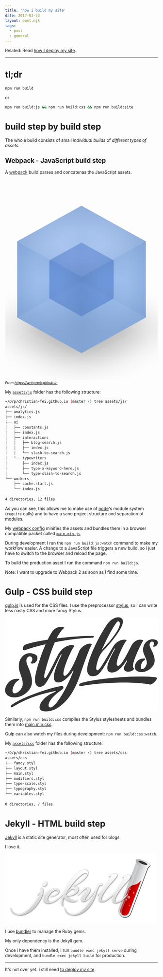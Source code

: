 ```yaml
---
title: 'how i build my site'
date: 2017-03-23
layout: post.njk
tags:
  - post
  - general
---
```


Related: Read [how I deploy my site](/posts/2017-03-24-how-i-deploy-my-site/).

---

# tl;dr

```bash
npm run build
```

or

```bash
npm run build:js && npm run build:css && npm run build:site
```

# build step by build step

The whole build consists of small *individual builds* of *different types of assets*.

## Webpack - JavaScript build step

A [webpack](https://webpack.github.io/) build parses and concatenas the JavaScript assets.

<div class="logo-container" style="overflow: hidden;">
<div class="logo" style="-webkit-transform:scale(3);-ms-transform:scale(3);transform:scale(3);height:660px;z-index:-1">
<ul class="cube-inner">
<li class="front"></li>
<li class="back"></li>
<li class="right"></li>
<li class="left"></li>
<li class="top"></li>
<li class="bottom"></li>
</ul>
<ul class="cube">
<li class="front"></li>
<li class="back"></li>
<li class="right"></li>
<li class="left"></li>
<li class="top"></li>
<li class="bottom"></li>
<li class="floor"></li>
</ul>
</div>
</div>

<small>
  <i>From <a href="https://webpack.github.io">https://webpack.github.io</a></i>
</small>

My [`assets/js`](https://github.com/christian-fei/christian-fei.github.io/tree/master/assets/js) folder has the following structure:

```bash
~/D/p/christian-fei.github.io (master ⚡) tree assets/js/
assets/js/
├── analytics.js
├── index.js
├── ui
│   ├── constants.js
│   ├── index.js
│   ├── interactions
│   │   ├── blog-search.js
│   │   ├── index.js
│   │   └── slash-to-search.js
│   └── typewriters
│       ├── index.js
│       ├── type-a-keyword-here.js
│       └── type-slash-to-search.js
└── workers
    ├── cache.start.js
    └── index.js

4 directories, 12 files
```

As you can see, this allows me to make use of [node](https://nodejs.org)'s module system (`require` calls) and to have a sane project structure and separation of modules.

My [webpack config](https://github.com/christian-fei/christian-fei.github.io/blob/master/webpack.config.js) minifies the assets and bundles them in a browser compatible packet called [`main.min.js`](https://github.com/christian-fei/christian-fei.github.io/blob/master/dest/main.min.js).

During development I run the `npm run build:js:watch` command to make my workflow easier. A change to a JavaScript file triggers a new build, so i just have to switch to the browser and reload the page.

To build the production asset I run the command `npm run build:js`.

Note: I want to upgrade to Webpack 2 as soon as I find some time.

# Gulp - CSS build step

[gulp.js](http://gulpjs.com/) is used for the CSS files. I use the preprocessor [stylus](http://stylus-lang.com/), so I can write less nasty CSS and more fancy Stylus.

<img src="/assets/images/posts/stylus-logo.svg" alt="stylus lang"/>

Similarly, `npm run build:css` compiles the Stylus stylesheets and bundles them into [main.min.css](https://github.com/christian-fei/christian-fei.github.io/blob/master/dest/main.min.css).

Gulp can also watch my files during development: `npm run build:css:watch`.

My [`assets/css`](https://github.com/christian-fei/christian-fei.github.io/tree/master/assets/css) folder has the following structure:

```bash
~/D/p/christian-fei.github.io (master ⚡) tree assets/css
assets/css
├── fancy.styl
├── layout.styl
├── main.styl
├── modifiers.styl
├── type-scale.styl
├── typography.styl
└── variables.styl

0 directories, 7 files
```

# Jekyll - HTML build step

[Jekyll](https://jekyllrb.com) is a static site generator, most often used for blogs.

I love it.

<img src="/assets/images/posts/jekyll.png" alt="jekyll"/>

I use [bundler](https://github.com/bundler/bundler) to manage the Ruby gems.

My only dependency is the Jekyll gem.

Once i have them installed, I run `bundle exec jekyll serve` during development, and `bundle exec jekyll build` for production.

---

It's not over yet. I still need [to deploy my site](/posts/2017-03-24-how-i-deploy-my-site/).






























<style>
  .logo {
    width: 100%;
    height: 220px;
    position: relative;
    overflow: hidden;
    -webkit-transform: scale(3);
    -ms-transform: scale(3);
    transform: scale(3);
    z-index: -1;
  }


  .cube-inner, .cube-inner li {
    position: absolute;
    display: block;
  }

  .cube-inner {
    width: 100%;
    height: 100%;
    padding: 0;
    margin: -25px 0;
    top: 50%;
    left: 50%;
    transform-origin: 25px 25px;
    margin: -25px 0 0 -25px;
    transform: rotateX(-33.5deg) rotateY(45deg);
    transform-style: preserve-3d;
    animation: fastspin 10s ease-in-out infinite 2s;
  }


  .cube-inner .front {
      transform: translateZ(25px);
  }
  .cube-inner .back, .cube-inner .front, .cube-inner .left, .cube-inner .right, .cube-inner .top {
      background: radial-gradient(transparent 30%,rgba(5,17,53,.2) 100%);
  }
  .cube-inner li {
      width: 50px;
      height: 50px;
      transition: transform 1s ease-in-out;
  }
  .cube-inner, .cube-inner li {
      position: absolute;
      display: block;
  }
  .cube-inner .right {
      transform: rotateY(90deg) translateZ(25px);
  }
  .cube-inner .back {
      transform: rotateX(-180deg) translateZ(25px);
  }
  .cube-inner .left {
      transform: rotateY(-90deg) translateZ(25px);
  }
  .cube-inner .top {
      transform: rotateX(90deg) translateZ(25px);
  }
  .cube-inner .bottom {
      transform: rotateX(-90deg) translateZ(25px);
  }

  .cube, .cube li {
      position: absolute;
      display: block;
  }
  .cube {
      width: 100%;
      height: 100%;
      padding: 0;
      margin: -50px 0;
      transform-origin: 50px 50px;
      transform: rotateX(-33.5deg) rotateY(45deg);
      transform-style: preserve-3d;
      animation: slowspin 10s ease-in-out infinite 2s;
      margin: -50px 0 0 -50px;
      top: 50%;
      left: 50%;
  }

  .cube .front {
      transform: translateZ(50px);
  }
  .cube .back, .cube .front, .cube .left, .cube .right, .cube .top {
      background: radial-gradient(transparent 30%,rgba(16,47,91,.2) 100%);
  }
  .cube li {
      width: 75pt;
      height: 75pt;
      transition: transform 1s ease-in-out;
  }
  .cube .back {
      transform: rotateX(-180deg) translateZ(50px);
  }
  .cube .right {
      transform: rotateY(90deg) translateZ(50px);
  }
  .cube .left {
      transform: rotateY(-90deg) translateZ(50px);
  }
  .cube .top {
      transform: rotateX(90deg) translateZ(50px);
  }
  .cube .bottom {
      transform: rotateX(-90deg) translateZ(50px);
  }
  .cube .floor {
      box-shadow: -300px 0 50px rgba(0,0,0,.3);
      backface-visibility: visible;
      width: 110px;
      height: 110px;
      left: 295px;
      background-color: transparent;
      transform: rotateX(-90deg) translateZ(60px);
  }
  .cube-inner li:after {
      content: "";
      display: block;
      position: absolute;
      width: 50px;
      height: 50px;
      backface-visibility: hidden;
      background-color: rgba(16,58,177,.5);
      transition: transform 1s ease-in-out;
  }
  .cube .top:after {
      background-color: rgba(152,186,237,.5);
  }
  .cube li:after {
      content: "";
      display: block;
      position: absolute;
      width: 75pt;
      height: 75pt;
      backface-visibility: hidden;
      background-color: rgba(126,169,232,.5);
      transition: transform 1s ease-in-out;
  }
  @keyframes slowspin {
    0%{transform:rotateX(-33.5deg) rotateY(45deg)}
    10%,to{transform:rotateX(-33.5deg) rotateY(225deg)}
  }

  @keyframes fastspin {
    0%{transform:rotateX(-33.5deg) rotateY(45deg)}
    10%,to{transform:rotateX(-33.5deg) rotateY(-315deg)}
  }

  .cube .floor:after {
      display: none !important;
  }

</style>
